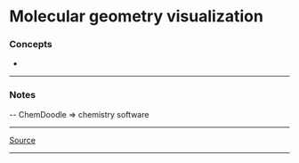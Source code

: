 # Molecular geometry visualization

### Concepts

- 

---

### Notes

-- ChemDoodle => chemistry software

---

[Source](https://youtu.be/nLhmgF81Kqo)

---

